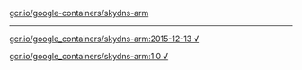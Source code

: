 [gcr.io/google-containers/skydns-arm](https://hub.docker.com/r/anjia0532/skydns-arm/tags/) 

----
[gcr.io/google_containers/skydns-arm:2015-12-13 √](https://hub.docker.com/r/anjia0532/skydns-arm/tags/)

[gcr.io/google_containers/skydns-arm:1.0 √](https://hub.docker.com/r/anjia0532/skydns-arm/tags/)

